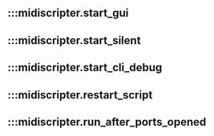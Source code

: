 ## :::midiscripter.start_gui

## :::midiscripter.start_silent

## :::midiscripter.start_cli_debug

## :::midiscripter.restart_script

## :::midiscripter.run_after_ports_opened
